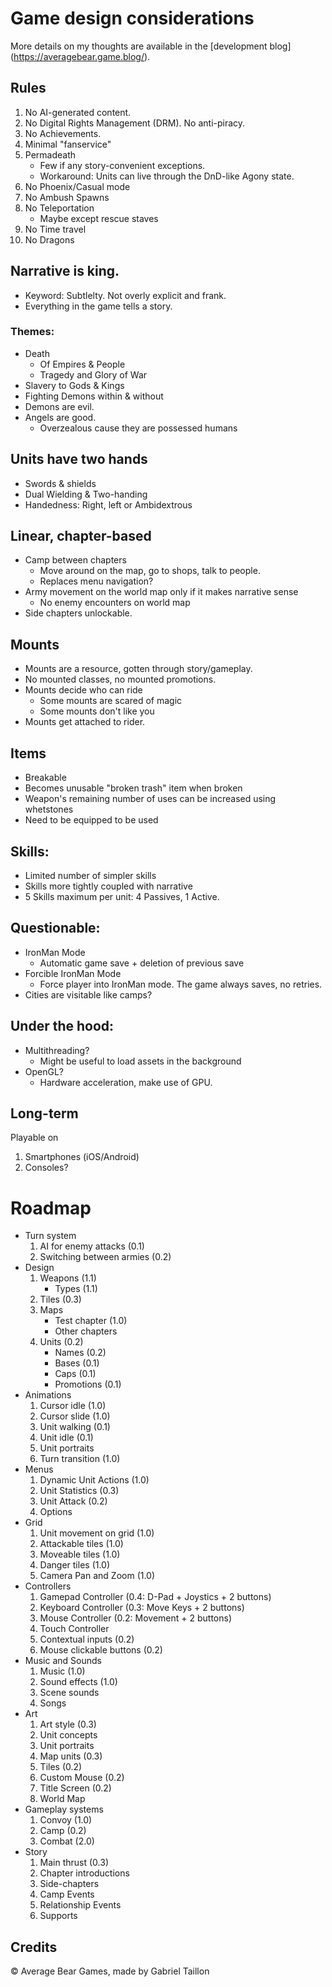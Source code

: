 
# Game design considerations

More details on my thoughts are available in the [development blog] (https://averagebear.game.blog/).

## Rules
1. No AI-generated content. 
2. No Digital Rights Management (DRM). No anti-piracy.
3. No Achievements.
4. Minimal "fanservice"
5. Permadeath
	- Few if any story-convenient exceptions.
	- Workaround: Units can live through the DnD-like Agony state.
6. No Phoenix/Casual mode
7. No Ambush Spawns
8. No Teleportation
	- Maybe except rescue staves
9. No Time travel
10. No Dragons

## Narrative is king.
- Keyword: Subtlelty. Not overly explicit and frank.
- Everything in the game tells a story.
### Themes: 
- Death
	- Of Empires & People
	- Tragedy and Glory of War
- Slavery to Gods & Kings
- Fighting Demons within & without
- Demons are evil.
- Angels are good.
	- Overzealous cause they are possessed humans

## Units have two hands
- Swords & shields
- Dual Wielding & Two-handing
- Handedness: Right, left or Ambidextrous

## Linear, chapter-based
- Camp between chapters 
	- Move around on the map, go to shops, talk to people.
	- Replaces menu navigation?
- Army movement on the world map only if it makes narrative sense
	- No enemy encounters on world map
- Side chapters unlockable.

## Mounts 
- Mounts are a resource, gotten through story/gameplay. 
- No mounted classes, no mounted promotions.
- Mounts decide who can ride
	- Some mounts are scared of magic
	- Some mounts don't like you
- Mounts get attached to rider.

## Items
- Breakable
- Becomes unusable "broken trash" item when broken
- Weapon's remaining number of uses can be increased using whetstones
- Need to be equipped to be used

## Skills:
- Limited number of simpler skills
- Skills more tightly coupled with narrative
- 5 Skills maximum per unit: 4 Passives, 1 Active.

## Questionable:
- IronMan Mode 
	- Automatic game save + deletion of previous save 
- Forcible IronMan Mode
	- Force player into IronMan mode. The game always saves, no retries. 
- Cities are visitable like camps?

## Under the hood:
- Multithreading? 
	- Might be useful to load assets in the background
- OpenGL?
	- Hardware acceleration, make use of GPU. 

## Long-term
Playable on
1. Smartphones (iOS/Android)
2. Consoles?

# Roadmap
- Turn system
	1. AI for enemy attacks		(0.1)
	2. Switching between armies (0.2)
- Design
	1. Weapons 	(1.1)
		* Types 	(1.1)
	2. Tiles 	(0.3)
	3. Maps
		* Test chapter 	(1.0)
		* Other chapters
	4. Units 		(0.2)
		* Names 		(0.2)
		* Bases 		(0.1)
		* Caps 			(0.1)
		* Promotions 	(0.1)
- Animations
	1. Cursor idle 		(1.0) 
	2. Cursor slide 	(1.0) 
	3. Unit walking 	(0.1)
	4. Unit idle 		(0.1)
	5. Unit portraits
	6. Turn transition 	(1.0)
- Menus
	1. Dynamic Unit Actions (1.0)
	2. Unit Statistics 		(0.3)
	3. Unit Attack 			(0.2)
	4. Options
- Grid
	1. Unit movement on grid 	(1.0) 
	2. Attackable tiles 		(1.0)
	3. Moveable tiles 			(1.0)
	4. Danger tiles 			(1.0)
	5. Camera Pan and Zoom 		(1.0)
- Controllers
	1. Gamepad Controller 		(0.4: D-Pad + Joystics + 2 buttons)
	2. Keyboard Controller 		(0.3: Move Keys + 2 buttons)
	3. Mouse Controller 		(0.2: Movement + 2 buttons)
	4. Touch Controller
	5. Contextual inputs 		(0.2)
	6. Mouse clickable buttons 	(0.2)
- Music and Sounds
	1. Music 			(1.0)
	1. Sound effects 	(1.0)
	2. Scene sounds
	3. Songs			
- Art
	1. Art style 		(0.3)
	2. Unit concepts
	3. Unit portraits
	4. Map units 		(0.3)
	5. Tiles 			(0.2)
	6. Custom Mouse 	(0.2)
	7. Title Screen 	(0.2)
	8. World Map
- Gameplay systems
	1. Convoy 	(1.0)
	2. Camp  	(0.2)
	3. Combat 	(2.0)
- Story
	1. Main thrust 				(0.3)
	2. Chapter introductions
	3. Side-chapters
	4. Camp Events
	5. Relationship Events
	6. Supports

## Credits
:copyright: Average Bear Games, made by Gabriel Taillon
